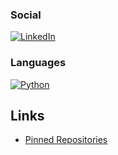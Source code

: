 ### Social 

[![LinkedIn](https://img.shields.io/badge/LinkedIn-ariecb-black?logo=linkedin&labelColor=0077B5)](https://www.linkedin.com/in/ariecb/)

### Languages

[![Python](https://img.shields.io/badge/dynamic/json?label=Python&labelColor=3776AB&logo=python&logoColor=white&color=black&suffix=%20Repos&query=$.total_count&url=https://api.github.com/search/repositories?q=user:uselessscat%2Blanguage:python)](https://github.com/search?q=user:uselesscat&l=python)

## Links

  - [Pinned Repositories](https://github.com/search?q=user:uselesscat%2Btopic:pinned)

